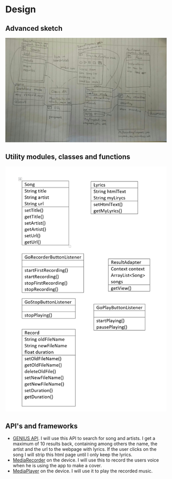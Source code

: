 # Design

## Advanced sketch

![alt text](https://github.com/suitendaal/finalProject/blob/master/doc/WhatsApp%20Image%202018-01-09%20at%2011.21.11.jpeg)

## Utility modules, classes and functions

![alt text](https://github.com/suitendaal/finalProject/blob/master/doc/hoi.png)

## API's and frameworks

* [GENIUS API](https://genius.com/api-clients). I will use this API to search for song and artists. I get a maximum of 10 results back, containing among others the name, the artist and the url to the webpage with lyrics. If the user clicks on the song I will strip this html page until I only keep the lyrics.
* [MediaRecorder](https://developer.android.com/guide/topics/media/mediarecorder.html) on the device. I will use this to record the users voice when he is using the app to make a cover.
* [MediaPlayer](https://developer.android.com/guide/topics/media/mediaplayer.html) on the device. I will use it to play the recorded music.
